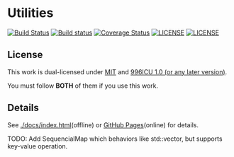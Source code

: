 # Utilities
[![Build Status](https://travis-ci.org/ZgblKylin/Utilities.svg?branch=master)](https://travis-ci.org/ZgblKylin/Utilities)
[![Build status](https://ci.appveyor.com/api/projects/status/4k4cfqrp3o8ywq6d?svg=true)](https://ci.appveyor.com/project/ZgblKylin/Utilities)
[![Coverage Status](https://coveralls.io/repos/github/ZgblKylin/Utilities/badge.svg?branch=master)](https://coveralls.io/github/ZgblKylin/Utilities?branch=master)
[![LICENSE](https://img.shields.io/badge/license-MIT-green.svg)](https://mit-license.org/)
[![LICENSE](https://img.shields.io/badge/license-NPL%20(The%20996%20Prohibited%20License)-blue.svg)](https://github.com/996icu/996.ICU/blob/master/LICENSE)

## License
This work is dual-licensed under [MIT](https://mit-license.org/) and 
[996ICU 1.0 (or any later version)](https://github.com/996icu/996.ICU/blob/master/LICENSE).

You must follow **BOTH** of them if you use this work.

## Details
See [./docs/index.html](./docs/index.html)(offline) or [GitHub Pages](https://zgblkylin.github.io/Utilities/)(online) for details.

TODO: Add SequencialMap which behaviors like std::vector, but supports key-value operation.
